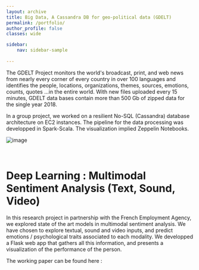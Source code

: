 ```yaml
---
layout: archive
title: Big Data, A Cassandra DB for geo-political data (GDELT)
permalink: /portfolio/
author_profile: false
classes: wide

sidebar:
    nav: sidebar-sample
    
---
```


The GDELT Project monitors the world's broadcast, print, and web news from nearly every corner of every country in over 100 languages and identifies the people, locations, organizations, themes, sources, emotions, counts, quotes ...in the entire world. With new files uploaded every 15 minutes, GDELT data bases contain more than 500 Gb of zipped data for the single year 2018.

In a group project, we worked on a resilient No-SQL (Cassandra) database architecture on EC2 instances. The pipeline for the data processing was developped in Spark-Scala. The visualization implied Zeppelin Notebooks.

![image](https://gkadusumilli.github.io/images/front.jpg)

<div class="github-card" data-github="gkadusumilli/Machinelearning" data-width="100%" data-height="" data-theme="default"></div>
<script src="//cdn.jsdelivr.net/github-cards/latest/widget.js"></script>

<br>

# Deep Learning : Multimodal Sentiment Analysis (Text, Sound, Video)

In this research project in partnership with the French Employment Agency, we explored state of the art models in multimodal sentiment analysis. We have chosen to explore textual, sound and video inputs, and predict emotions / psychological traits associated to each modality. We developped a Flask web app that gathers all this information, and presents a visualization of the performance of the person.


The working paper can be found here :


<br>

<div class="github-card" data-github="gkadusumilli/Machinelearning" data-width="100%" data-height="" data-theme="default"></div>
<script src="//cdn.jsdelivr.net/github-cards/latest/widget.js"></script>

<br>
